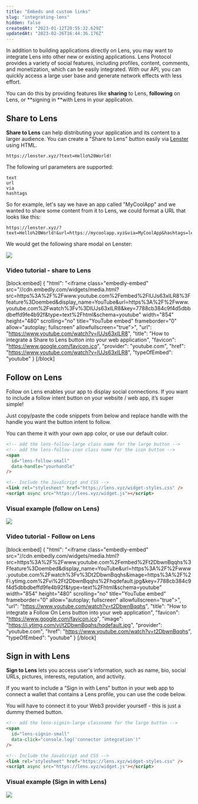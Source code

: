 ```yaml
---
title: "Embeds and custom links"
slug: "integrating-lens"
hidden: false
createdAt: "2023-01-12T20:55:32.629Z"
updatedAt: "2023-02-26T16:44:36.176Z"
---
```

In addition to building applications directly on Lens, you may want to integrate Lens into other new or existing applications. Lens Protocol provides a variety of social features, including profiles, content, comments, and monetization, which can be easily integrated. With our API, you can quickly access a large user base and generate network effects with less effort.

You can do this by providing features like **sharing** to Lens, **following** on Lens, or **signing in **with Lens in your application.

## Share to Lens

**Share to Lens** can help distributing your application and its content to a larger audience. You can create a "Share to Lens" button easily via [Lenster](https://lenster.xyz/) using HTML.

```
https://lenster.xyz/?text=Hello%20World!
```



The following url parameters are supported:

```
text
url
via
hashtags
```



So for example, let's say we have an app called "MyCoolApp" and we wanted to share some content from it to Lens, we could format a URL that looks like this:

```
https://lenster.xyz/?text=Hello%20World!&url=https://mycoolapp.xyz&via=MyCoolApp&hashtags=lens,web3
```



We would get the following share modal on Lenster:

![](https://files.readme.io/4e4d25f-Screen_Shot_2023-01-12_at_4.24.20_PM.png)

### Video tutorial - share to Lens


[block:embed]
{
  "html": "<iframe class=\"embedly-embed\" src=\"//cdn.embedly.com/widgets/media.html?src=https%3A%2F%2Fwww.youtube.com%2Fembed%2FlUJs63xILR8%3Ffeature%3Doembed&display_name=YouTube&url=https%3A%2F%2Fwww.youtube.com%2Fwatch%3Fv%3DlUJs63xILR8&key=7788cb384c9f4d5dbbdbeffd9fe4b92f&type=text%2Fhtml&schema=youtube\" width=\"854\" height=\"480\" scrolling=\"no\" title=\"YouTube embed\" frameborder=\"0\" allow=\"autoplay; fullscreen\" allowfullscreen=\"true\"></iframe>",
  "url": "https://www.youtube.com/watch?v=lUJs63xILR8",
  "title": "How to integrate a Share to Lens button into your web application",
  "favicon": "https://www.google.com/favicon.ico",
  "provider": "youtube.com",
  "href": "https://www.youtube.com/watch?v=lUJs63xILR8",
  "typeOfEmbed": "youtube"
}
[/block]




## Follow on Lens

Follow on Lens enables your app to display social connections. If you want to include a follow intent button on your website / web app, it’s super simple!

Just copy/paste the code snippets from below and replace handle with the handle you want the button intent to follow.

You can theme it with your own app color, or use our default color.

```html
<!-- add the lens-follow-large class name for the large button -->
<!-- add the lens-follow-icon class name for the icon button -->
<span
  id="lens-follow-small"
  data-handle="yourhandle" 
/>

<!-- Include the JavaScript and CSS -->
<link rel="stylesheet" href="https://lens.xyz/widget-styles.css" />
<script async src="https://lens.xyz/widget.js"></script>
```



### Visual example (follow on Lens)

![](https://files.readme.io/1434b9f-Screen_Shot_2023-01-12_at_4.38.00_PM.png)

### Video tutorial - Follow on Lens


[block:embed]
{
  "html": "<iframe class=\"embedly-embed\" src=\"//cdn.embedly.com/widgets/media.html?src=https%3A%2F%2Fwww.youtube.com%2Fembed%2Ft2DbwnBqqhs%3Ffeature%3Doembed&display_name=YouTube&url=https%3A%2F%2Fwww.youtube.com%2Fwatch%3Fv%3Dt2DbwnBqqhs&image=https%3A%2F%2Fi.ytimg.com%2Fvi%2Ft2DbwnBqqhs%2Fhqdefault.jpg&key=7788cb384c9f4d5dbbdbeffd9fe4b92f&type=text%2Fhtml&schema=youtube\" width=\"854\" height=\"480\" scrolling=\"no\" title=\"YouTube embed\" frameborder=\"0\" allow=\"autoplay; fullscreen\" allowfullscreen=\"true\"></iframe>",
  "url": "https://www.youtube.com/watch?v=t2DbwnBqqhs",
  "title": "How to integrate a Follow On Lens button into your web application",
  "favicon": "https://www.google.com/favicon.ico",
  "image": "https://i.ytimg.com/vi/t2DbwnBqqhs/hqdefault.jpg",
  "provider": "youtube.com",
  "href": "https://www.youtube.com/watch?v=t2DbwnBqqhs",
  "typeOfEmbed": "youtube"
}
[/block]




## Sign in with Lens

**Sign to Lens** lets you access user's information, such as name, bio, social URLs, pictures, interests, reputation, and activity.

If you want to include a “Sign in with Lens” button in your web app to connect a wallet that contains a Lens profile, you can use the code below.

You will have to connect it to your Web3 provider yourself - this is just a dummy themed button. 

```html
<!-- add the lens-signin-large classname for the large button -->
<span 
  id="lens-signin-small"
  data-click="console.log('connector integration')"
/>

<!-- Include the JavaScript and CSS -->
<link rel="stylesheet" href="https://lens.xyz/widget-styles.css" />
<script async src="https://lens.xyz/widget.js"></script>
```



### Visual example (Sign in with Lens)

![](https://files.readme.io/4c77635-Screen_Shot_2023-01-12_at_4.41.15_PM.png)